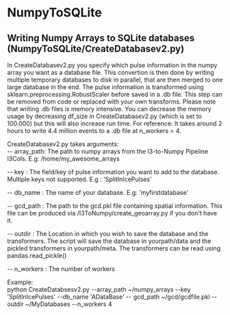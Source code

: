 # NumpyToSQLite


 <h2> Writing Numpy Arrays to SQLite databases (NumpyToSQLite/CreateDatabasev2.py) </h2>
  In CreateDatabasev2.py you specify which pulse information in the numpy array you want as a database file. This convertion is then done by writing multiple temporary databases to disk in parallel, that are then merged to one large database in the end. The pulse information is transformed using sklearn.preprocessing.RobustScaler before saved in a .db file. This step can be removed from code or replaced with your own transforms. Please note that writing .db files is memory intensive. You can decrease the memory usage by decreasing df_size in CreateDatabasev2.py (which is set to 100.000) but this will also increase run time. For reference: It takes around 2 hours to write 4.4 million events to a .db file at n_workers  = 4. 

CreateDatabasev2.py takes arguments: \
  -- array_path: The path to numpy arrays from the I3-to-Numpy Pipeline I3Cols. E.g: /home/my_awesome_arrays 
  
  -- key       : The field/key of pulse information you want to add to the database. Multiple keys not supported. E.g : 'SplitInIcePulses'
  
  -- db_name   : The name of your database. E.g: 'myfirstdatabase' 
  
  -- gcd_path  : The path to the gcd.pkl file containing spatial information. This file can be produced via /I3ToNumpy/create_geoarray.py if you don't have it.  
  
  -- outdir    : The Location in which you wish to save the database and the transformers. The script will save the database in yourpath/data and the pickled transformers in yourpath/meta. The transformers can be read using pandas.read_pickle()  
  
  -- n_workers : The number of workers 
  
  Example:    
  python CreateDatabsesv2.py --array_path ~/numpy_arrays --key 'SplitInIcePulses' --db_name 'ADataBase' -- gcd_path ~/gcd/gcdfile.pkl --outdir ~/MyDatabases --n_workers 4 
  
 <h2>  </h2> 
  
  
